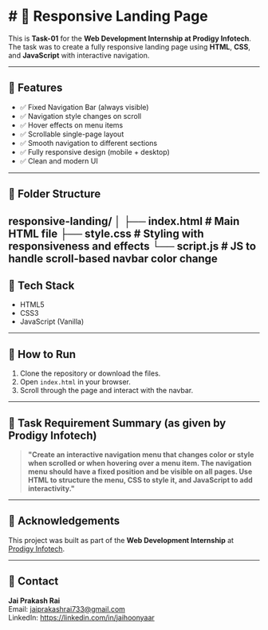 # # 🚀 Responsive Landing Page

This is **Task-01** for the **Web Development Internship at Prodigy Infotech**.  
The task was to create a fully responsive landing page using **HTML**, **CSS**, and **JavaScript** with interactive navigation.

---

## 📌 Features

- ✅ Fixed Navigation Bar (always visible)
- ✅ Navigation style changes on scroll
- ✅ Hover effects on menu items
- ✅ Scrollable single-page layout
- ✅ Smooth navigation to different sections
- ✅ Fully responsive design (mobile + desktop)
- ✅ Clean and modern UI

---

## 📂 Folder Structure

responsive-landing/
│
├── index.html # Main HTML file
├── style.css # Styling with responsiveness and effects
└── script.js # JS to handle scroll-based navbar color change
---

## 🔧 Tech Stack

- HTML5
- CSS3
- JavaScript (Vanilla)

---


## 🎯 How to Run

1. Clone the repository or download the files.
2. Open `index.html` in your browser.
3. Scroll through the page and interact with the navbar.

---

## 📝 Task Requirement Summary (as given by Prodigy Infotech)

> **"Create an interactive navigation menu that changes color or style when scrolled or when hovering over a menu item. The navigation menu should have a fixed position and be visible on all pages. Use HTML to structure the menu, CSS to style it, and JavaScript to add interactivity."**

---

## 🙌 Acknowledgements

This project was built as part of the **Web Development Internship** at [Prodigy Infotech](https://prodigyinfotech.dev/).

---

## 📧 Contact

**Jai Prakash Rai**  
Email: jaiprakashrai733@gmail.com  
LinkedIn: https://linkedin.com/in/jaihoonyaar

